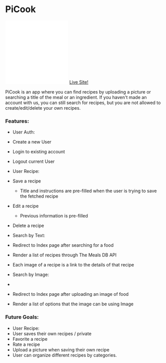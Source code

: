 # PiCook
![PiCook Logo](favicon.png)
[Live Site!](https://picook.herokuapp.com/#/)

PiCook is an app where you can find recipes by uploading a picture or searching a title of the meal or an ingredient.
If you haven't made an account with us, you can still search for recipes, but you are not allowed to create/edit/delete your own recipes.

### Features:
* User Auth:
 * Create a new User
 * Login to existing account
 * Logout current User

* User Recipe:
 * Save a recipe
   * Title and instructions are pre-filled when the user is trying to save the fetched recipe 
 * Edit a recipe
   * Previous information is pre-filled 
 * Delete a recipe

* Search by Text:
 * Redirect to Index page after searching for a food
 * Render a list of recipes through The Meals DB API
 
 * Each image of a recipe is a link to the details of that recipe


* Search by Image:
 * 
 * Redirect to Index page after uploading an image of food
 * Render a list of options that the image can be using Image



### Future Goals:
* User Recipe:
 * User saves their own recipes / private
 * Favorite a recipe
 * Rate a recipe
 * Upload a picture when saving their own recipe
 * User can organize different recipes by categories.

